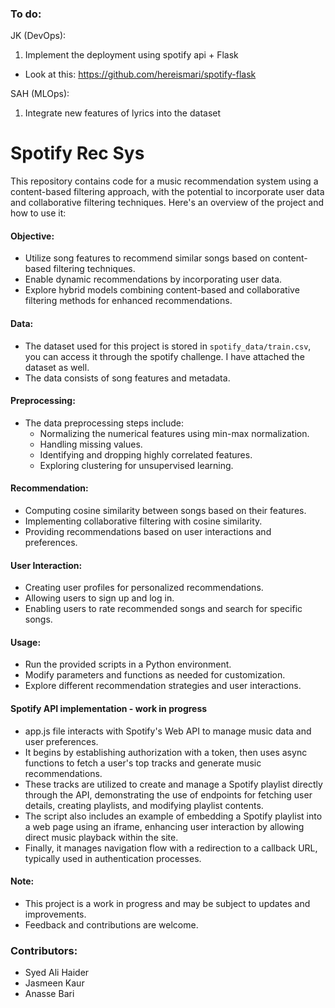 ### To do: 
JK (DevOps): 
1. Implement the deployment using spotify api + Flask 
- Look at this: https://github.com/hereismari/spotify-flask

SAH (MLOps): 
1. Integrate new features of lyrics into the dataset



# Spotify Rec Sys

This repository contains code for a music recommendation system using a content-based filtering approach, with the potential to incorporate user data and collaborative filtering techniques. Here's an overview of the project and how to use it:

#### Objective:
- Utilize song features to recommend similar songs based on content-based filtering techniques.
- Enable dynamic recommendations by incorporating user data.
- Explore hybrid models combining content-based and collaborative filtering methods for enhanced recommendations.

#### Data:
- The dataset used for this project is stored in `spotify_data/train.csv`, you can access it through the spotify challenge. I have attached the dataset as well.
- The data consists of song features and metadata.

#### Preprocessing:
- The data preprocessing steps include:
  - Normalizing the numerical features using min-max normalization.
  - Handling missing values.
  - Identifying and dropping highly correlated features.
  - Exploring clustering for unsupervised learning.

#### Recommendation:
- Computing cosine similarity between songs based on their features.
- Implementing collaborative filtering with cosine similarity.
- Providing recommendations based on user interactions and preferences.

#### User Interaction:
- Creating user profiles for personalized recommendations.
- Allowing users to sign up and log in.
- Enabling users to rate recommended songs and search for specific songs.

#### Usage:
- Run the provided scripts in a Python environment.
- Modify parameters and functions as needed for customization.
- Explore different recommendation strategies and user interactions.

#### Spotify API implementation - work in progress

- app.js file interacts with Spotify's Web API to manage music data and user preferences. 
- It begins by establishing authorization with a token, then uses async functions to fetch a user's top tracks and generate music recommendations. 
- These tracks are utilized to create and manage a Spotify playlist directly through the API, demonstrating the use of endpoints for fetching user details, creating playlists, and modifying playlist contents. 
- The script also includes an example of embedding a Spotify playlist into a web page using an iframe, enhancing user interaction by allowing direct music playback within the site. 
- Finally, it manages navigation flow with a redirection to a callback URL, typically used in authentication processes.


#### Note:
- This project is a work in progress and may be subject to updates and improvements.
- Feedback and contributions are welcome.

### Contributors:
- Syed Ali Haider
- Jasmeen Kaur
- Anasse Bari
